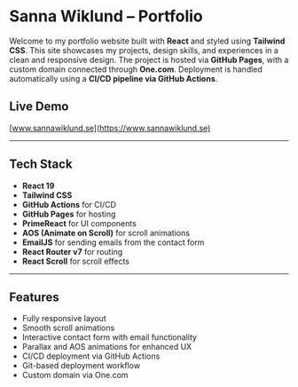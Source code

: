 # Sanna Wiklund – Portfolio

Welcome to my portfolio website built with **React** and styled using **Tailwind CSS**. This site showcases my projects, design skills, and experiences in a clean and responsive design.
The project is hosted via **GitHub Pages**, with a custom domain connected through **One.com**. Deployment is handled automatically using a **CI/CD pipeline via GitHub Actions**.

## Live Demo
[www.sannawiklund.se](https://www.sannawiklund.se)

---

## Tech Stack

- **React 19**
- **Tailwind CSS**
- **GitHub Actions** for CI/CD
- **GitHub Pages** for hosting
- **PrimeReact** for UI components
- **AOS (Animate on Scroll)** for scroll animations
- **EmailJS** for sending emails from the contact form
- **React Router v7** for routing
- **React Scroll** for scroll effects

---

## Features

- Fully responsive layout
- Smooth scroll animations
- Interactive contact form with email functionality
- Parallax and AOS animations for enhanced UX
- CI/CD deployment via GitHub Actions
- Git-based deployment workflow
- Custom domain via One.com
